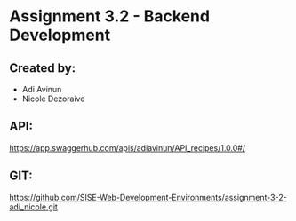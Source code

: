 # Assignment 3.2 - Backend Development

## Created by:
* Adi Avinun
* Nicole Dezoraive

## API:
https://app.swaggerhub.com/apis/adiavinun/API_recipes/1.0.0#/

## GIT:
https://github.com/SISE-Web-Development-Environments/assignment-3-2-adi_nicole.git
